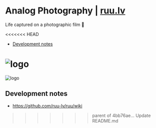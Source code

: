# Analog Photography | [ruu.lv](https://ruu.lv) 

Life captured on a photographic film 📸

<<<<<<< HEAD
* [Development notes](https://github.com/ruu-lv/ruu/wiki)

![logo](https://ruu.lv/ui/img/logo/20191224-Poga-0001-Eyes-by-Janis-Rullis-1024x.jpg) 
=======
![logo](https://cdn.statically.io/img/ruu.lv/ui/img/logo/20191224-Poga-0001-Eyes-by-Janis-Rullis-1024x.jpg) 

## Development notes

* https://github.com/ruu-lv/ruu/wiki
>>>>>>> parent of 4bb76ae... Update README.md
